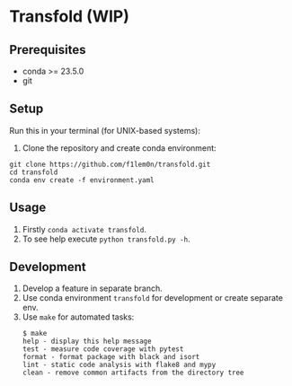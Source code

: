 # Transfold (WIP)

## Prerequisites

- conda >= 23.5.0
- git

## Setup

Run this in your terminal (for UNIX-based systems):

1. Clone the repository and create conda environment:

```
git clone https://github.com/f1lem0n/transfold.git
cd transfold
conda env create -f environment.yaml
```

## Usage

1. Firstly `conda activate transfold`.
2. To see help execute `python transfold.py -h`.

## Development

1. Develop a feature in separate branch.
2. Use conda environment `transfold` for development or create separate env.
3. Use `make` for automated tasks:
    ```
    $ make
    help - display this help message
    test - measure code coverage with pytest
    format - format package with black and isort
    lint - static code analysis with flake8 and mypy
    clean - remove common artifacts from the directory tree
    ```
